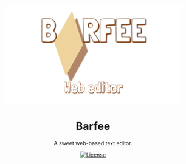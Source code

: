 <div align="center" style="margin: 20px">
  <img src="https://github.com/barfee/barfee/raw/master/banner.png">
</div>

<div align="center">

  <h1>Barfee</h1>
  <p>A sweet web-based text editor.</p>
  <!-- <a href="https://travis-ci.org/stlmp/stlmp/builds" target="_blank"><img src="https://travis-ci.org/stlmp/stlmp.svg?branch=master" alt="Build Status"></a>  -->
  <a href="https://manparvesh.mit-license.org/" target="_blank"><img src="https://img.shields.io/badge/license-MIT-blue.svg" alt="License"></a> 
  
</div>
